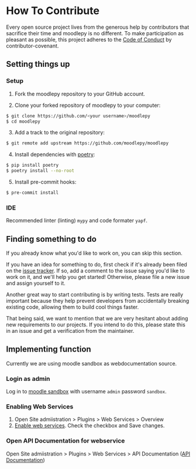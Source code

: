 # How To Contribute

Every open source project lives from the generous help by contributors that sacrifice their time and moodlepy is no different. To make participation as pleasant as possible, this project adheres to the [Code of Conduct](https://www.contributor-covenant.org/version/1/4/code-of-conduct/) by contributor-covenant.

## Setting things up

### Setup

1. Fork the moodlepy repository to your GitHub account.

2. Clone your forked repository of moodlepy to your computer:

```bash
$ git clone https://github.com/<your username>/moodlepy
$ cd moodlepy
```

3. Add a track to the original repository:

```bash
$ git remote add upstream https://github.com/moodlepy/moodlepy
```

4. Install dependencies with [poetry](https://python-poetry.org/):

```bash
$ pip install poetry
$ poetry install --no-root
```

5. Install pre-commit hooks:

```bash
$ pre-commit install
```

### IDE

Recommended linter (linting) `mypy` and code formater `yapf`.

## Finding something to do

If you already know what you'd like to work on, you can skip this section.

If you have an idea for something to do, first check if it's already been filed on the [issue tracker](https://github.com/hexatester/moodlepy/issues). If so, add a comment to the issue saying you'd like to work on it, and we'll help you get started! Otherwise, please file a new issue and assign yourself to it.

Another great way to start contributing is by writing tests. Tests are really important because they help prevent developers from accidentally breaking existing code, allowing them to build cool things faster.

That being said, we want to mention that we are very hesitant about adding new requirements to our projects. If you intend to do this, please state this in an issue and get a verification from the maintainer.

## Implementing function

Currently we are using moodle sandbox as webdocumentation source.

### Login as admin

Log in to [moodle sandbox](https://sandbox.moodledemo.net/) with username `admin` password `sandbox`.

### Enabling Web Services

1. Open Site admiistration > Plugins > Web Services > Overview
2. [Enable web services](https://sandbox.moodledemo.net/admin/search.php?query=enablewebservices). Check the checkbox and Save changes.

### Open API Documentation for webservice

Open Site admiistration > Plugins > Web Services > API Documentation ([API Documentation](https://sandbox.moodledemo.net/admin/webservice/documentation.php))
